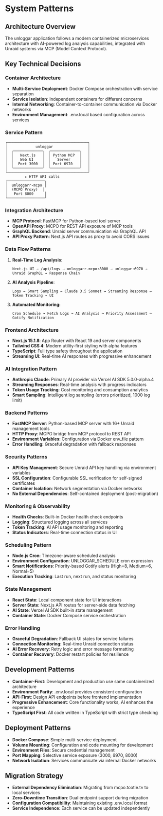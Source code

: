 # System Patterns

## Architecture Overview
The unloggar application follows a modern containerized microservices architecture with AI-powered log analysis capabilities, integrated with Unraid systems via MCP (Model Context Protocol).

## Key Technical Decisions

### Container Architecture
- **Multi-Service Deployment**: Docker Compose orchestration with service separation
- **Service Isolation**: Independent containers for different concerns
- **Internal Networking**: Container-to-container communication via Docker networks
- **Environment Management**: .env.local based configuration across services

### Service Pattern
```
┌─────────────────────────────────────┐
│             unloggar                │
│  ┌─────────────┐  ┌─────────────┐   │
│  │   Next.js   │  │ Python MCP  │   │
│  │   Web UI    │  │   Server    │   │
│  │  Port 3000  │  │ Port 6970   │   │
│  └─────────────┘  └─────────────┘   │
└─────────────────────────────────────┘
         ↕ HTTP API calls
┌─────────────────┐
│  unloggarr-mcpo │
│  (MCPO Proxy)  │
│   Port 8000     │
└─────────────────┘
```

### Integration Architecture
- **MCP Protocol**: FastMCP for Python-based tool server
- **OpenAPI Proxy**: MCPO for REST API exposure of MCP tools
- **GraphQL Backend**: Unraid server communication via GraphQL API
- **API Proxy Pattern**: Next.js API routes as proxy to avoid CORS issues

### Data Flow Patterns

1. **Real-Time Log Analysis**:
   ```
   Next.js UI → /api/logs → unloggarr-mcpo:8000 → unloggar:6970 → Unraid GraphQL → Response Chain
   ```

2. **AI Analysis Pipeline**:
   ```
   Logs → Smart Sampling → Claude 3.5 Sonnet → Streaming Response → Token Tracking → UI
   ```

3. **Automated Monitoring**:
   ```
   Cron Schedule → Fetch Logs → AI Analysis → Priority Assessment → Gotify Notification
   ```

### Frontend Architecture
- **Next.js 15.1.8**: App Router with React 19 and server components
- **Tailwind CSS 4**: Modern utility-first styling with alpha features
- **TypeScript**: Full type safety throughout the application
- **Streaming UI**: Real-time AI responses with progressive enhancement

### AI Integration Pattern
- **Anthropic Claude**: Primary AI provider via Vercel AI SDK 5.0.0-alpha.4
- **Streaming Responses**: Real-time analysis with progress indicators
- **Token Usage Tracking**: Cost monitoring and consumption analytics
- **Smart Sampling**: Intelligent log sampling (errors prioritized, 1000 log limit)

### Backend Patterns
- **FastMCP Server**: Python-based MCP server with 16+ Unraid management tools
- **HTTP Proxy**: MCPO bridge from MCP protocol to REST API
- **Environment Variables**: Configuration via Docker env_file pattern
- **Error Handling**: Graceful degradation with fallback responses

### Security Patterns
- **API Key Management**: Secure Unraid API key handling via environment variables
- **SSL Configuration**: Configurable SSL verification for self-signed certificates
- **Container Isolation**: Network segmentation via Docker networks
- **No External Dependencies**: Self-contained deployment (post-migration)

### Monitoring & Observability
- **Health Checks**: Built-in Docker health check endpoints
- **Logging**: Structured logging across all services
- **Token Tracking**: AI API usage monitoring and reporting
- **Status Indicators**: Real-time connection status in UI

### Scheduling Pattern
- **Node.js Cron**: Timezone-aware scheduled analysis
- **Environment Configuration**: UNLOGGAR_SCHEDULE cron expression
- **Smart Notifications**: Priority-based Gotify alerts (High=8, Medium=6, Normal=5)
- **Execution Tracking**: Last run, next run, and status monitoring

### State Management
- **React State**: Local component state for UI interactions
- **Server State**: Next.js API routes for server-side data fetching
- **AI State**: Vercel AI SDK built-in state management
- **Container State**: Docker Compose service orchestration

### Error Handling
- **Graceful Degradation**: Fallback UI states for service failures
- **Connection Monitoring**: Real-time Unraid connection status
- **AI Error Recovery**: Retry logic and error message formatting
- **Container Recovery**: Docker restart policies for resilience

## Development Patterns
- **Container-First**: Development and production use same containerized architecture
- **Environment Parity**: .env.local provides consistent configuration
- **API-First**: Design API endpoints before frontend implementation
- **Progressive Enhancement**: Core functionality works, AI enhances the experience
- **TypeScript First**: All code written in TypeScript with strict type checking

## Deployment Patterns
- **Docker Compose**: Simple multi-service deployment
- **Volume Mounting**: Configuration and code mounting for development
- **Environment Files**: Secure credential management
- **Port Mapping**: Selective service exposure (3000, 6970, 8000)
- **Network Isolation**: Services communicate via internal Docker networks

## Migration Strategy
- **External Dependency Elimination**: Migrating from mcpo.tootie.tv to local services
- **Zero-Downtime Transition**: Dual endpoint support during migration
- **Configuration Compatibility**: Maintaining existing .env.local format
- **Service Independence**: Each service can be updated independently 